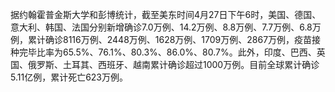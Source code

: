 据约翰霍普金斯大学和彭博统计，截至美东时间4月27日下午6时，美国、德国、意大利、韩国、法国分别新增确诊7.0万例、14.2万例、8.8万例、7.7万例、6.8万例，累计确诊8116万例、2448万例、1628万例、1709万例、2867万例，疫苗接种完毕比率为65.5%、76.1%、80.3%、86.0%、80.7%。此外，印度、巴西、英国、俄罗斯、土耳其、西班牙、越南累计确诊超过1000万例。目前全球累计确诊5.11亿例，累计死亡623万例。
